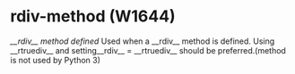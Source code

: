 # rdiv-method (W1644)

*\_\_rdiv\_\_ method defined* Used when a \_\_rdiv\_\_ method is
defined. Using \_\_rtruediv\_\_ and setting\_\_rdiv\_\_ =
\_\_rtruediv\_\_ should be preferred.(method is not used by Python 3)

